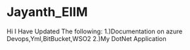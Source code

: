 # Jayanth_EIIM

Hi I Have Updated The following:
1.)Documentation on azure Devops,Yml,BitBucket,WSO2
2.)My DotNet Application
